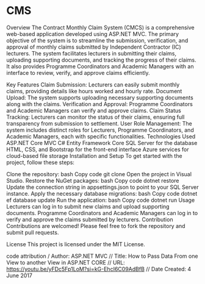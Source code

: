 # CMS
Overview
The Contract Monthly Claim System (CMCS) is a comprehensive web-based application developed using ASP.NET MVC. The primary objective of the system is to streamline the submission, verification, and approval of monthly claims submitted by Independent Contractor (IC) lecturers. The system facilitates lecturers in submitting their claims, uploading supporting documents, and tracking the progress of their claims. It also provides Programme Coordinators and Academic Managers with an interface to review, verify, and approve claims efficiently.

Key Features
Claim Submission: Lecturers can easily submit monthly claims, providing details like hours worked and hourly rate.
Document Upload: The system supports uploading necessary supporting documents along with the claims.
Verification and Approval: Programme Coordinators and Academic Managers can verify and approve claims.
Claim Status Tracking: Lecturers can monitor the status of their claims, ensuring full transparency from submission to settlement.
User Role Management: The system includes distinct roles for Lecturers, Programme Coordinators, and Academic Managers, each with specific functionalities.
Technologies Used
ASP.NET Core MVC
C#
Entity Framework Core
SQL Server for the database
HTML, CSS, and Bootstrap for the front-end interface
Azure services for cloud-based file storage
Installation and Setup
To get started with the project, follow these steps:

Clone the repository:
bash
Copy code
git clone <repository-url>
Open the project in Visual Studio.
Restore the NuGet packages:
bash
Copy code
dotnet restore
Update the connection string in appsettings.json to point to your SQL Server instance.
Apply the necessary database migrations:
bash
Copy code
dotnet ef database update
Run the application:
bash
Copy code
dotnet run
Usage
Lecturers can log in to submit new claims and upload supporting documents.
Programme Coordinators and Academic Managers can log in to verify and approve the claims submitted by lecturers.
Contribution
Contributions are welcomed! Please feel free to fork the repository and submit pull requests.

License
This project is licensed under the MIT License.

code attribution / Author: ASP.NET MVC
// Title: How to Pass Data From one View to another View in ASP.NET CORE
// URL: https://youtu.be/yFDc5Fp1LoM?si=kG-EhcI6C09AdBfB
// Date Created:  4 June 2017
